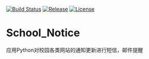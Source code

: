 [![Build Status](https://travis-ci.org/ZhaoQi99/School_Notice.svg?branch=master)](https://travis-ci.org/ZhaoQi99/School_Notice)
[![Release](https://img.shields.io/github/release/ZhaoQi99/School_Notice.svg)](https://github.com/ZhaoQi99/School_Notice/releases)
[![License](https://img.shields.io/badge/license-GPL--3.0-blue.svg)](https://github.com/ZhaoQi99/School_Notice/blob/master/LICENSE)

# School_Notice
应用Python对校园各类网站的通知更新进行短信，邮件提醒
